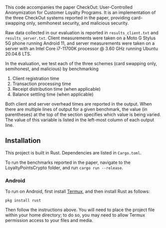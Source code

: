 This code accompanies the paper CheckOut: User-Controlled Anonymization for Customer Loyalty Programs. It is an implementation of the three CheckOut systems reported in the paper, providing card-swapping only, semihonest security, and malicious security.

Raw data collected in our evaluation is reported in `results_client.txt` and `results_server.txt`. Client measurements were taken on a Moto G Stylus 5G phone running Android 11, and server measurements were taken on a server with an Intel Core i7-11700K processor @ 3.60 GHz running Ubuntu 20.04.6 LTS.

In the evaluation, we test each of the three schemes (card swapping only, semihonest, and malicious) by benchmarking

1. Client registration time
2. Transaction processing time
3. Receipt distribution time (when applicable)
4. Balance settling time (when applicable)

Both client and server overhead times are reported in the output. When there are multiple lines of output for a given benchmark, the value (in parentheses) at the top of the section specifies which value is being varied. The value of this variable is listed in the left-most column of each output line.

## Installation

This project is built in Rust. Dependencies are listed in `Cargo.toml`.

To run the benchmarks reported in the paper, navigate to the LoyaltyPointsCrypto folder, and run `cargo run --release`.

### Android

To run on Android, first install [Termux](https://termux.dev/en/), and then install Rust as follows:

````
pkg install rust
````

Then follow the instructions above. You will need to place the project file within your home directory; to do so, you may need to allow Termux permission access to your files and media.